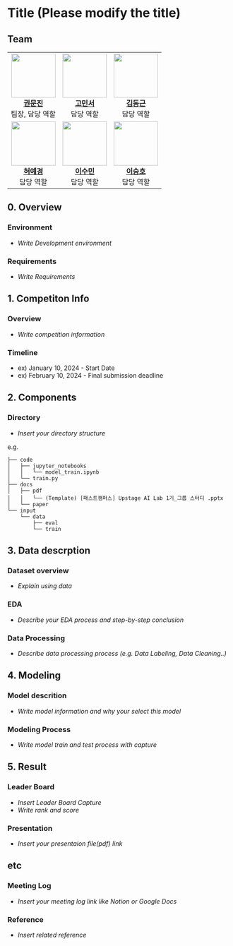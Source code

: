 # Title (Please modify the title)
## Team

<table>
  <tr>
    <td align="center">
      <img src="https://avatars.githubusercontent.com/u/156163982?v=4" width="100"><br/>
      <a href="https://github.com/UpstageAILab"><b>권문진</b></a><br/>
      팀장, 담당 역할
    </td>
    <td align="center">
      <img src="https://avatars.githubusercontent.com/u/156163982?v=4" width="100"><br/>
      <a href="https://github.com/UpstageAILab"><b>고민서</b></a><br/>
      담당 역할
    </td>
    <td align="center">
      <img src="https://avatars.githubusercontent.com/u/156163982?v=4" width="100"><br/>
      <a href="https://github.com/UpstageAILab"><b>김동근</b></a><br/>
      담당 역할
    </td>
  </tr>
  <tr>
    <td align="center">
      <img src="https://avatars.githubusercontent.com/u/156163982?v=4" width="100"><br/>
      <a href="https://github.com/UpstageAILab"><b>허예경</b></a><br/>
      담당 역할
    </td>
    <td align="center">
      <img src="https://avatars.githubusercontent.com/u/156163982?v=4" width="100"><br/>
      <a href="https://github.com/UpstageAILab"><b>이수민</b></a><br/>
      담당 역할
    </td>
    <td align="center">
      <img src="https://avatars.githubusercontent.com/u/156163982?v=4" width="100"><br/>
      <a href="https://github.com/UpstageAILab"><b>이승호</b></a><br/>
      담당 역할
    </td>
  </tr>
</table>

## 0. Overview
### Environment
- _Write Development environment_

### Requirements
- _Write Requirements_

## 1. Competiton Info

### Overview

- _Write competition information_

### Timeline

- ex) January 10, 2024 - Start Date
- ex) February 10, 2024 - Final submission deadline

## 2. Components

### Directory

- _Insert your directory structure_

e.g.
```
├── code
│   ├── jupyter_notebooks
│   │   └── model_train.ipynb
│   └── train.py
├── docs
│   ├── pdf
│   │   └── (Template) [패스트캠퍼스] Upstage AI Lab 1기_그룹 스터디 .pptx
│   └── paper
└── input
    └── data
        ├── eval
        └── train
```

## 3. Data descrption

### Dataset overview

- _Explain using data_

### EDA

- _Describe your EDA process and step-by-step conclusion_

### Data Processing

- _Describe data processing process (e.g. Data Labeling, Data Cleaning..)_

## 4. Modeling

### Model descrition

- _Write model information and why your select this model_

### Modeling Process

- _Write model train and test process with capture_

## 5. Result

### Leader Board

- _Insert Leader Board Capture_
- _Write rank and score_

### Presentation

- _Insert your presentaion file(pdf) link_

## etc

### Meeting Log

- _Insert your meeting log link like Notion or Google Docs_

### Reference

- _Insert related reference_
